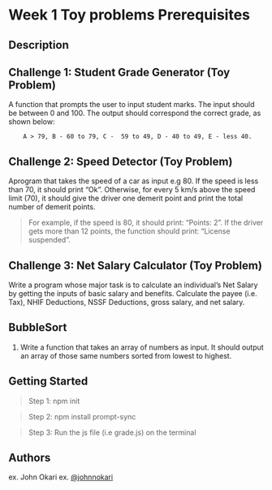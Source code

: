 # Week 1 Toy problems Prerequisites

## Description


## Challenge 1: Student Grade Generator (Toy Problem)

A function that prompts the user to input student marks. The input should be between 0 and 100. The output should correspond the correct grade, as shown below: 

        A > 79, B - 60 to 79, C -  59 to 49, D - 40 to 49, E - less 40.

 

## Challenge 2: Speed Detector (Toy Problem)

Aprogram that takes the speed of a car as input e.g 80. If the speed is less than 70, it should print “Ok”. Otherwise, for every 5 km/s above the speed limit (70), it should give the driver one demerit point and print the total number of demerit points.

   > For example, if the speed is 80, it should print: “Points: 2”. If the driver gets more than 12 points, the function should print: “License suspended”.

 

## Challenge 3: Net Salary Calculator (Toy Problem)

Write a program whose major task is to calculate an individual’s Net Salary by getting the inputs of basic salary and benefits. Calculate the payee (i.e. Tax), NHIF Deductions, NSSF Deductions, gross salary, and net salary. 

## BubbleSort
1. Write a function that takes an array of numbers as input. It should output an array of those same numbers sorted from lowest to highest.


## Getting Started

>Step 1: npm init

>Step 2: npm install prompt-sync

>Step 3: Run the js file (i.e grade.js) on the terminal

## Authors


ex. John Okari
ex. [@johnnokari](https://twitter.com/johnnokari)

